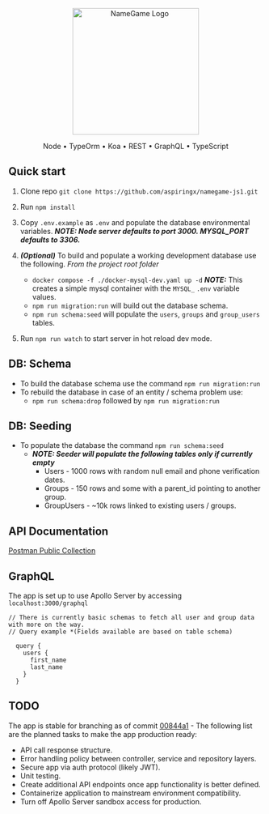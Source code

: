 <p align="center"><a href="https://laravel.com" target="_blank"><img src="https://github.com/aspiringx/namegame-js1/assets/11307718/e12fe9a8-b8cc-408e-923b-799168fc71a3" width="250" alt="NameGame Logo"></a></p>
<p align="center">Node • TypeOrm • Koa • REST • GraphQL • TypeScript</p>

## Quick start
1. Clone repo `git clone https://github.com/aspiringx/namegame-js1.git`
2. Run `npm install`
3. Copy `.env.example` as `.env` and populate the database environmental variables.
	  ***NOTE: Node server defaults to port 3000. MYSQL_PORT defaults to 3306.***
4. ***(Optional)*** To build and populate a working development database use the following.
	  *From the project root folder*

	  - `docker compose -f ./docker-mysql-dev.yaml up -d`
	  ***NOTE:*** This creates a simple mysql container with the `MYSQL_` `.env` variable values.
	  - `npm run migration:run` will build out the database schema.
	  - `npm run schema:seed` will populate the `users`, `groups` and `group_users` tables.
5. Run `npm run watch` to start server in hot reload dev mode.

## DB: Schema
- To build the database schema use the command `npm run migration:run`
- To rebuild the database in case of an entity / schema problem use:
	- `npm run schema:drop` followed by `npm run migration:run`

## DB: Seeding
- To populate the database the command `npm run schema:seed`
	- ***NOTE: Seeder will populate the following tables only if currently empty***
		- Users - 1000 rows with random null email and phone verification dates.
		- Groups - 150 rows and some with a parent_id pointing to another group.
		- GroupUsers - ~10k rows linked to existing users / groups.

## API Documentation
[Postman Public Collection](https://www.postman.com/igdev25/workspace/namegame-js1/collection/32355234-d2081825-2bb1-4031-b8b2-ce2181fd95a2?action=share&creator=32355234)

## GraphQL
The app is set up to use Apollo Server by accessing `localhost:3000/graphql`
```
// There is currently basic schemas to fetch all user and group data with more on the way.
// Query example *(Fields available are based on table schema)

  query {
    users {
      first_name
      last_name
    } 
  }
```

## TODO
The app is stable for branching as of commit [00844a1](https://github.com/aspiringx/namegame-js1/commit/00844a1874a5214f99d8dfa27f00e4cfdf379a3b) - The following list are the planned tasks to make the app production ready:
- API call response structure.
- Error handling policy between controller, service and repository layers.
- Secure app via auth protocol (likely JWT).
- Unit testing.
- Create additional API endpoints once app functionality is better defined.
- Containerize application to mainstream environment compatibility.
- Turn off Apollo Server sandbox access for production.
